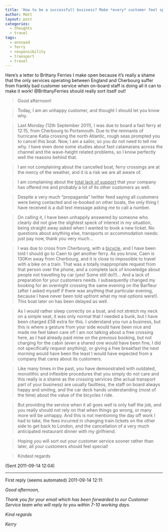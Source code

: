 ```yaml
---
title: 'How to be a successfull business? Make *every* customer feel special&#8230;'
author: Matt
layout: post
categories:
  - thoughts
  - travel
tags:
  - annoyed
  - ferry
  - responsibility
  - transport
  - travel
---
```

Here&#8217;s a letter to Brittany Ferries I make open because it&#8217;s really a shame that the only services operating between England and Cherbourg suffer from frankly bad customer service when on-board staff is doing all it can to make it work! @BrittanyFerries should really sort itself out!
<!--more-->

> Good afternoon!

> Today, I am an unhappy customer, and thought I should let you know why.

> Last Monday (12th September 2011), I was due to board a fast ferry at 12:15, from Cherbourg to Portsmouth. Due to the remnants of hurricane Katia crossing the north Atlantic, rough seas prompted you to cancel this boat. Now, I am a sailor, so you do not need to tell me why. I have even done some studies about fast catamarans across the channel and the wave-height related problems, so I know perfectly well the reasons behind that.

> I am not complaining about the cancelled boat, ferry crossings are at the mercy of the weather, and it is a risk we are all aware of.

> I am complaining about the <span style="text-decoration: underline;">total lack of support</span> that your company has offered me and probably a lot of its other customers as well.

> Despite a very much &#8220;propaganda&#8221; twitter feed saying all customers were being contacted and re-booked on other boats, the only thing I have received is a dull text message asking me to call a number.

> On calling it, I have been unhappily answered by someone who clearly did not give the slightest speck of interest in my situation, being straight away asked when I wanted to book a new ticket. No questions about anything else, transports or accommodation needs: just pay now, thank you very much&#8230;

> I was due to cross from Cherbourg, with a <span style="text-decoration: underline;">bicycle</span>, and I have been told I should go to Caen to get another ferry. As you know, Caen is 130Km away from Cherbourg, and it is close to impossible to travel with a bike on a train. That was a totally inappropriate request from that person over the phone, and a complete lack of knowledge about people not travelling by car (yes! Some still do!!)&#8230; And a lack of preparation for your customers needs. I subsequently changed my booking for an overnight crossing the same evening on the Barfleur (after I asked myself if there was anything that particular evening, because I have never been told upfront what my real options were!). This boat later on has been delayed as well.

> As I would rather sleep correctly on a boat, and not stretch my neck on a simple seat, it was only normal that I needed a bunk, but I have been charged £58 extra for this. I understand you run a business, but this is where a gesture from your side would have been nice and made me feel taken care of! I am not talking about a free crossing here, as I had already paid mine on the previous booking, but not charging for the cabin (even a shared one would have been fine, I did not specifically request anything), or giving a free breakfast the next morning would have been the least I would have expected from a company that cares about its customers.

> Like many times in the past, you have demonstrated with outdated, monolithic and inflexible procedures that you simply do not care and this really is a shame as the crossing services (the actual transport part of your business) are usually faultless, the staff on board always happy and smiling, and the car deck hands understanding (most of the time) about the value of the bicycles I ride.

> But providing the service when it all goes well is only half the job, and you really should not rely on that when things go wrong, or many more will be unhappy. And this is not mentioning the day off work I had to take, the fees incurred in changing train tickets on the other side to get back to London, and the cancellation of a very much anticipated restaurant dinner with my girlfriend.

> Hoping you will sort out your customer service sooner rather than later, all your customers should feel special!

> Kindest regards

(Sent 2011-09-14 12:04)

<hr>

First reply (seems automated) 2011-09-14 12:11:

*Good afternoon,*

*Thank you for your email which has been forwarded to our Customer Service team who will reply to you within 7-10 working days.*

*Kind regards*

*Kerry*
